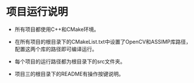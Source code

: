 # 项目运行说明

* 所有项目都使用C++和CMake环境。

* 在所有项目的根目录下的CMakeList.txt中设置了OpenCV和ASSIMP库路径，配置这两个库的路径即可编译运行。

* 每个项目的运行路径都为根目录下的src文件夹。

* 项目三的根目录下的README有操作按键说明。

